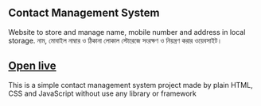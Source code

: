 ## Contact Management System
Website to store and manage name, mobile number and address in local storage.
নাম, মোবাইল নাম্বার ও ঠিকানা লোকাল স্টোরেজে সংরক্ষণ ও নিয়ন্ত্রণ করার ওয়েবসাইট।

## [Open live](https://rislammb.github.io/contact-management-system/)

This is a simple contact management system project made by plain HTML, CSS and JavaScript without use any library or framework
